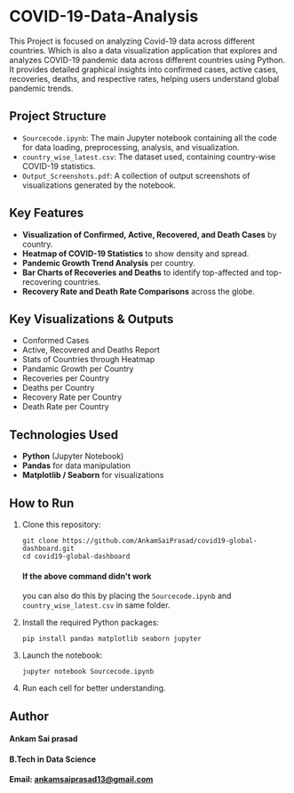 # COVID-19-Data-Analysis
This Project is focused on analyzing Covid-19 data across different countries.
Which is also a data visualization application that explores and analyzes COVID-19 pandemic data across different countries using Python. It provides detailed graphical insights into confirmed cases, active cases, recoveries, deaths, and respective rates, helping users understand global pandemic trends.

## Project Structure

* `Sourcecode.ipynb`: The main Jupyter notebook containing all the code for data loading, preprocessing, analysis, and visualization.
* `country_wise_latest.csv`: The dataset used, containing country-wise COVID-19 statistics.
* `Output_Screenshots.pdf`: A collection of output screenshots of visualizations generated by the notebook.

## Key Features

* **Visualization of Confirmed, Active, Recovered, and Death Cases** by country.
* **Heatmap of COVID-19 Statistics** to show density and spread.
* **Pandemic Growth Trend Analysis** per country.
* **Bar Charts of Recoveries and Deaths** to identify top-affected and top-recovering countries.
* **Recovery Rate and Death Rate Comparisons** across the globe.

## Key Visualizations & Outputs

* Conformed Cases
* Active, Recovered and Deaths Report
* Stats of Countries through Heatmap
* Pandamic Growth per Country
* Recoveries per Country
* Deaths per Country
* Recovery Rate per Country
* Death Rate per Country

## Technologies Used

* **Python** (Jupyter Notebook)
* **Pandas** for data manipulation
* **Matplotlib / Seaborn** for visualizations

## How to Run

1. Clone this repository:

   ```
   git clone https://github.com/AnkamSaiPrasad/covid19-global-dashboard.git
   cd covid19-global-dashboard
   ```
   #### If the above command didn't work
   you can also do this by placing the `Sourcecode.ipynb` and `country_wise_latest.csv` in same folder.

2. Install the required Python packages:

   ```
   pip install pandas matplotlib seaborn jupyter
   ```

3. Launch the notebook:

   ```
   jupyter notebook Sourcecode.ipynb
   ```
  
4. Run each cell for better understanding.

## Author
#### Ankam Sai prasad
#### B.Tech in Data Science
#### Email: ankamsaiprasad13@gmail.com
